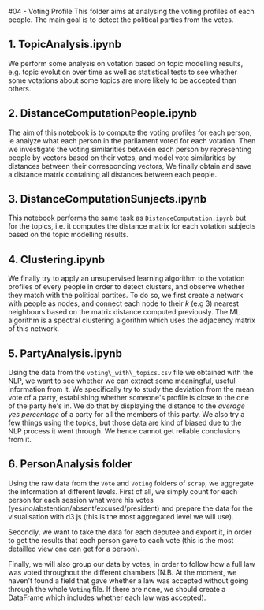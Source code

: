 #04 - Voting Profile
This folder aims at analysing the voting profiles of each people. The main goal is to detect the political parties from the votes.

## 1. TopicAnalysis.ipynb
We perform some analysis on votation based on topic modelling results, e.g. topic evolution over time as well as statistical tests to see whether some votations about some topics are more likely to be accepted than others.

## 2. DistanceComputationPeople.ipynb
The aim of this notebook is to compute the voting profiles for each person, ie analyze what each person in the parliament voted for each votation. Then we investigate the voting similarities between each person by representing people by vectors based on their votes, and model vote similarities by distances between their corresponding vectors, We finally obtain and save a distance matrix containing all distances between each people.

## 3. DistanceComputationSunjects.ipynb
This notebook performs the same task as `DistanceComputation.ipynb` but for the topics, i.e. it computes the distance matrix for each votation subjects based on the topic modelling results.

## 4. Clustering.ipynb
We finally try to apply an unsupervised learning algorithm to the votation profiles of every people in order to detect clusters, and observe whether they match with the political partites. To do so, we first create a network with people as nodes, and connect each node to their $k$ (e.g 3) nearest neighbours based on the matrix distance computed previously. The ML algorithm is a spectral clustering algorithm which uses the adjacency matrix of this network.

## 5. PartyAnalysis.ipynb

Using the data from the `voting\_with\_topics.csv` file we obtained with the NLP, we want to see whether we can extract some meaningful, useful information from it. We specifically try to study the deviation from the mean vote of a party, establishing whether someone's profile is close to the one of the party he's in. We do that by displaying the distance to the *average yes percentage* of a party for all the members of this party. We also try a few things using the topics, but those data are kind of biased due to the NLP process it went through. We hence cannot get reliable conclusions from it.

## 6. PersonAnalysis folder

Using the raw data from the `Vote` and `Voting` folders of `scrap`, we aggregate the information at different levels. First of all, we simply count for each person for each session what were his votes (yes/no/abstention/absent/excused/president) and prepare the data for the visualisation with d3.js (this is the most aggregated level we will use).

Secondly, we want to take the data for each deputee and export it, in order to get the results that each person gave to each vote (this is the most detailled view one can get for a person).

Finally, we will also group our data by votes, in order to follow how a full law was voted throughout the different chambers (N.B. At the moment, we haven't found a field that gave whether a law was accepted without going through the whole `Voting` file. If there are none, we should create a DataFrame which includes whether each law was accepted).


